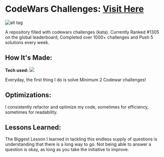 # CodeWars Challenges: <a target="_blank" href="https://www.codewars.com/users/Muhammad%20Asim%20kundi" >Visit Here</a> 

![alt tag](https://github.com/Muhammad-Asim-Kundi/Code-Wars/blob/main/images/Code-wars-22jan.png)

A repository filled with codewars challenges (kata). Currently Ranked #1305 on the global leaderboard, Completed over 1000+ challenges and Push 5 solutions every week.

## How It's Made:

**Tech used:** <img src="https://img.shields.io/static/v1?label=|&message=JAVASCRIPT&color=3c7f5d&style=plastic&logo=javascript"/>

Everyday, the first thing I do is solve Minimum 2 Codewar challenges! 

## Optimizations:

I consistently refactor and optimize my code, sometimes for efficiency, sometimes for readability. 

## Lessons Learned:

The Biggest Lesson I learned in tackling this endless supply of questions is understanding that there is a long way to go. Not being able to answer a question is okay, as long as you take the initiative to improve.
